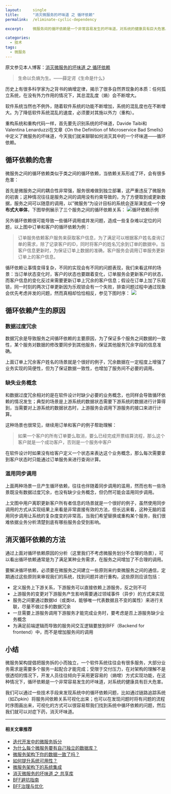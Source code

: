 ```yaml
---
layout:     single
title:      "消灭微服务的坏味道 之 循环依赖"
permalink:  /eliminate-cyclic-dependency

excerpt:    微服务间的循环依赖是一个非常容易发生的坏味道，对系统的健康具有巨大危害。可视化的方式可以帮忙找到系统中的循环依赖问题，比如通过链路追踪系统（如Zipkin）可视化服务间依赖关系，也可以将有问题的流程时序图画出来，然后对症下药，消灭坏味道。

categories:
  - 技术
tags: 
  - 微服务
---
```


原文参见本人博客：[消灭微服务的坏味道 之 循环依赖](https://www.maguangguang.xyz/eliminate-cyclic-dependency) 

> 生命以负熵为生。——薛定谔《生命是什么》

历史上有很多科学家为之背书的熵增定律，揭示了很多自然界现象的本质：任何孤立系统，在没有外力作用的情况下，其总混乱度（熵）会不断增大。

软件系统当然也不例外，随着软件系统的功能不断增加，系统的混乱度也在不断增大。为了降低软件系统混乱的速度，必须要对其施以外力（重构）。

重构系统和重构代码一样，首先要先识别系统的坏味道，Davide Taibi和Valentina Lenarduzzi在文章《On the Definition of Microservice Bad Smells》中定义了微服务的坏味道，今天我们就来聊聊如何消灭其中的一个坏味道——循环依赖。

## 循环依赖的危害
微服务之间的循环依赖类似于类之间的循环依赖，当依赖关系形成了环，会有很多危害：

首先是微服务之间的耦合性非常强，服务很难做到独立部署，这严重违反了微服务的初衷；这种情况往往是服务之间的调用没有约束导致的，为了方便取到或更新数据，服务之间可以随意的调用，以”微服务“为设计目标的系统会逐渐演变成一个**分布式大单体**，下图举例展示了三个服务之间的循环依赖关系：
![循环依赖示例](https://i.typlog.com/maguangguang/8394116913_1182575.png) 

另外循环依赖很可能导致一些循环调用或并发问题，造成一些复杂难以定位的问题，以上图中订单和客户的循环依赖为例：
> 订单服务依赖客户服务来获取客户信息，为了满足可以根据客户姓名查询订单的需求，除了记录客户的ID，同时将客户的姓名冗余到订单的数据中。当客户信息更新时，为保证订单上数据的准确，客户服务会调用订单服务更新订单上的客户信息。

循环依赖让事情变得复杂，不同的实现会有不同的问题表现，我们来看这样的场景：当订单状态变化时，客户的状态也要跟着变化，订单服务会更新客户的状态，而客户信息的变化反过来需要更新订单上冗余的客户信息；假设在订单上加了乐观锁，同一时刻的两次订单更新因为乐观锁会有一个失败，排查问题过程中通过现象会优先考虑并发的问题，然而真相却恰恰相反，参见下图时序：
![](https://i.typlog.com/maguangguang/8394116872_919558.png) 

## 循环依赖产生的原因
### 数据过度冗余
数据冗余是导致服务之间循环依赖的主要原因，为了保证多个服务之间数据的一致性，某个服务对数据的修改要同步到其他服务，保证其他服务冗余字段的信息准确。

上面订单上冗余客户姓名的场景就是个很好的例子，冗余数据在一定程度上增强了业务实现的简便性，但为了保证数据一致性，也增加了服务间不必要的调用。

### 缺失业务概念
和数据过度冗余相对的是在软件设计时缺少必要的业务概念，也同样会导致循环依赖的情况发生；典型的场景是上游系统的数据状态需要下游系统的数据进行计算得到，当需要对上游系统的数据状态时，上游服务会调用下游服务的接口来进行计算。

这种场景也很常见，继续用订单和客户的例子帮助理解：
> 如果一个客户的所有订单要么取消，要么已经完成开票结算流程，那么这个客户就是一个成功客户，否则是一个服务中客户

在软件设计时如果没有给客户定义一个状态来表达这个业务概念，那么每次需要拿到客户状态时只能通过订单服务来进行查询计算。

### 滥用同步调用
上面两种场景一旦产生循环依赖，往往也伴随着同步调用的滥用，然而也有一些场景既没有数据过度冗余，也没有缺少业务概念，但仍然可能会滥用同步调用。

上文图中用户离职更新客户所有者信息的场景就是一个很好的例子，虽然使用同步调用的方式从实现结果上来看是非常直接有效的方法，但长远来看，这种无脑的滥用同步调用让系统的复杂度变的非常高，当我们希望替换或重构某个服务，我们很难依据业务分析清楚到底有哪些服务会受到影响。

## 消灭循环依赖的方法
通过上面对循环依赖原因的分析（这里我们不考虑微服务划分不合理的场景），可以看出循环依赖通常是为了满足某种业务需求，在服务之间增加了不合理的调用。

要解决循环依赖，必须要在微服务之间建立一些原则来约束微服务之间的通信，定期通过这些原则来审视我们的系统，找到问题并进行重构，这些原则应该包括：
-  定义服务上下游关系，下游服务可以直接依赖上游服务，反之则不可
- 上游服务的变更对下游服务产生影响需要通过领域事件（异步）的方式来实现
- 服务之间要通过数据Id（或类Id，能够唯一代表数据且不变的属性）来进行关联，尽量不做过多的数据冗余
- 一旦需要上游服务调用下游服务才能完成业务时，要考虑是否上游服务缺少业务概念
- 为满足前端逻辑而导致的服务间交互逻辑要放到BFF（Backend for frontend）中，而不是增加服务间的调用

## 小结
微服务架构提倡把服务拆的小而独立，一个软件系统往往会有很多服务，大部分业务需求是需要多个服务一起配合才能完成；受限于交付压力，在对架构的理解不是很透彻的情况下，开发人员往往倾向于采用更容易的（熵增）方式实现功能，在这种情况下，循环依赖是一个非常容易发生的坏味道，对系统的健康具有巨大危害。

我们可以通过一些技术手段来发现系统中的循环依赖问题，比如通过链路追踪系统（如Zipkin）将服务间依赖关系可视化出来；也可以在发现问题时将有问题的流程时序图画出来，可视化的方式可以很容易帮我们找到系统中循环依赖的问题，然后我们就可以对症下药，消灭坏味道。


----
#### 相关文章推荐
- [迭代开发中的微服务拆分](/services-split-in-iterative-development)
- [为什么每个微服务要有自己独立的数据库？](/why-mircroservice-need-independent-database)
- [微服务架构下你的数据一致了吗？](/data-consistency)
- [如何提升系统可用性？](/how-to-improve-system-availability)
- [微服务架构下的系统集成](/services-integration)
- [消灭微服务的坏味道 之 共享库](/how-to-deal-with-shared-library)
- [BFF避坑指南](/backend-for-frontend)
- [BFF治理与优化](/bff-governance)